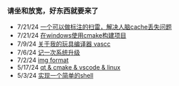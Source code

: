 ### 请坐和放宽，好东西就要来了

* 7/21/24   [一个可以做标注的扫雷，解决人脑cache丢失问题](/post/draw/Minesweeper.html)
* 7/21/24   [在windows使用cmake构建项目](/post/win/cmake.html)
* 7/9/24    [关于我的玩具编译器 vascc](/post/compiler/zero.html)
* 7/6/24    [记一次系统升级](/post/linux/debian-upgrade.html)
* 7/2/24    [img format](/post/util/img.html)
* 5/17/24   [qt & cmake & vscode & linux](/post/qt/helloworld.html)
* 5/3/24    [实现一个简单的shell](/post/linux/shell.html)